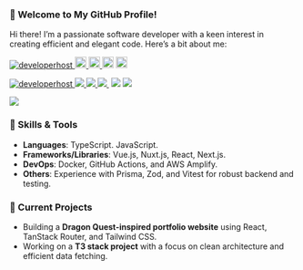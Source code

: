 ### 👋 Welcome to My GitHub Profile!

Hi there! I’m a passionate software developer with a keen interest in creating efficient and elegant code. Here’s a bit about me:

<p align="left">
  <a href="https://github.com/developerhost/developerhost/">
    <img src="https://komarev.com/ghpvc/?username=developerhost" alt="developerhost" />
  </a>
  <a href="https://github.com/developerhost">
    <img height="20" src="https://img.shields.io/github/followers/developerhost?label=follow&logo=github&style=flat" />
  </a>
  <a href="http://qiita.com/app_js">
    <img height="20" src="https://qiita-badge.apiapi.app/s/app_js/posts.svg" />
  </a>
    <img height="20" src="https://qiita-badge.apiapi.app/s/app_js/contributions.svg" />
  </a>
  </a>
    <img height="20" src="https://qiita-badge.apiapi.app/s/app_js/contributions.svg" />
  </a>
</p>

[ ![developerhost](https://komarev.com/ghpvc/?username=developerhost)
](https://github.com/developerhost/developerhost/)
[![](https://img.shields.io/github/followers/developerhost?label=follow&logo=github&style=flat)
](https://github.com/developerhost)
[![](https://qiita-badge.apiapi.app/s/miwashutaro0611/posts.svg)
](http://qiita.com/app_js)
[![](https://qiita-badge.apiapi.app/s/miwashutaro0611/contributions.svg)
](http://qiita.com/app_js)
[![]()]()
[![](https://zenn.badge.nikaera.com/s/dirtyman/articles?style=plastic)](https://zenn.dev/dirtyman/articles)
[![](https://zenn.badge.nikaera.com/s/dirtyman/likes?style=plastic)](https://zenn.dev/dirtyman)

![](https://github-profile-summary-cards.vercel.app/api/cards/profile-details?username=developerhost&theme=dracula)

### 🔧 Skills & Tools
- **Languages**: TypeScript. JavaScript.
- **Frameworks/Libraries**: Vue.js, Nuxt.js, React, Next.js.
- **DevOps**: Docker, GitHub Actions, and AWS Amplify.
- **Others**: Experience with Prisma, Zod, and Vitest for robust backend and testing.

### 🚀 Current Projects
- Building a **Dragon Quest-inspired portfolio website** using React, TanStack Router, and Tailwind CSS.
- Working on a **T3 stack project** with a focus on clean architecture and efficient data fetching.
